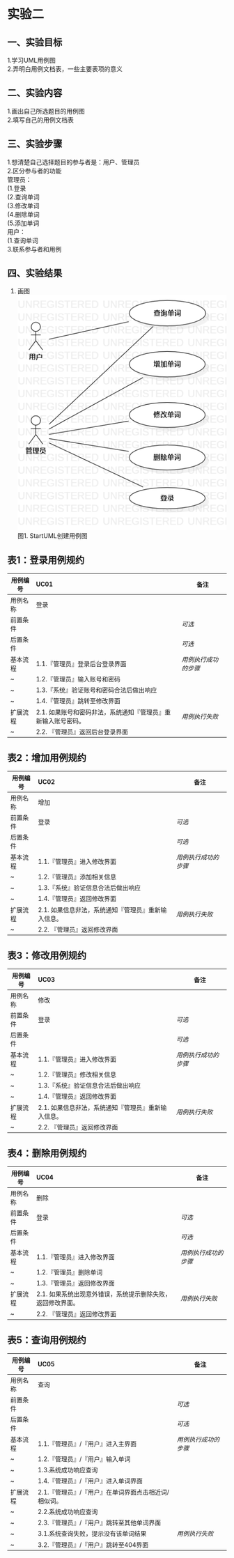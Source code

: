 # 实验二

## 一、实验目标

1.学习UML用例图  
2.弄明白用例文档表，一些主要表项的意义  

## 二、实验内容

1.画出自己所选题目的用例图  
2.填写自己的用例文档表  

## 三、实验步骤

1.想清楚自己选择题目的参与者是：用户、管理员  
2.区分参与者的功能  
  管理员：    
    (1.登录  
    (2.查询单词  
    (3.修改单词  
    (4.删除单词  
    (5.添加单词  
  用户：  
    (1.查询单词  
3.联系参与者和用例

## 四、实验结果

1. 画图  
![UML用例图](./lab2_UseCaseDiagram.png)  
图1. StartUML创建用例图  
## 表1：登录用例规约  

用例编号  | UC01 | 备注  
-|:-|-  
用例名称  | 登录  |   
前置条件  |      | *可选*   
后置条件  |      | *可选*   
基本流程  | 1.1.『管理员』登录后台登录界面  |*用例执行成功的步骤*    
~| 1.2.『管理员』输入账号和密码  |   
~| 1.3.『系统』验证账号和密码合法后做出响应  |   
~| 1.4.『管理员』跳转至修改界面  |   
扩展流程  | 2.1. 如果账号和密码非法，系统通知『管理员』重新输入账号密码。  |*用例执行失败*    
~| 2.2.  『管理员』返回后台登录界面 |  

## 表2：增加用例规约  

用例编号  | UC02 | 备注  
-|:-|-  
用例名称  | 增加  |   
前置条件  | 登录 | *可选*   
后置条件  |      | *可选*   
基本流程  | 1.1.『管理员』进入修改界面  |*用例执行成功的步骤*    
~| 1.2.『管理员』添加相关信息  |   
~| 1.3.『系统』验证信息合法后做出响应  |   
~| 1.4.『管理员』返回修改界面  |   
扩展流程  | 2.1. 如果信息非法，系统通知『管理员』重新输入信息。  |*用例执行失败*    
~| 2.2.  『管理员』返回修改界面 |  

## 表3：修改用例规约  

用例编号  | UC03 | 备注  
-|:-|-  
用例名称  | 修改  |   
前置条件  | 登录 | *可选*   
后置条件  |      | *可选*   
基本流程  | 1.1.『管理员』进入修改界面  |*用例执行成功的步骤*    
~| 1.2.『管理员』修改相关信息  |   
~| 1.3.『系统』验证信息合法后做出响应  |   
~| 1.4.『管理员』返回修改界面  |   
扩展流程  | 2.1. 如果信息非法，系统通知『管理员』重新输入信息。  |*用例执行失败*    
~| 2.2.  『管理员』返回修改界面 |  

## 表4：删除用例规约  

用例编号  | UC04 | 备注  
-|:-|-  
用例名称  | 删除  |   
前置条件  | 登录 | *可选*   
后置条件  |      | *可选*   
基本流程  | 1.1.『管理员』进入修改界面  |*用例执行成功的步骤*    
~| 1.2.『管理员』删除单词  |  
~| 1.3.『管理员』返回修改界面  |   
扩展流程  | 2.1. 如果系统出现意外错误，系统提示删除失败，返回修改界面。  |*用例执行失败*    
~| 2.2.  『管理员』返回修改界面 |  

## 表5：查询用例规约  

用例编号  | UC05 | 备注  
-|:-|-  
用例名称  | 查询  |   
前置条件  |      | *可选*   
后置条件  |      | *可选*   
基本流程  | 1.1.『管理员』/『用户』进入主界面  |*用例执行成功的步骤*    
~| 1.2.『管理员』/『用户』输入单词  |  
~| 1.3.系统成功响应查询  |   
~| 1.4.『管理员』/『用户』进入单词界面  |   
扩展流程  | 2.1.『管理员』/『用户』在单词界面点击相近词/相似词。  |  
~| 2.2.系统成功响应查询 |  
~| 2.3.『管理员』/『用户』跳转至其他单词界面 |  
~| 3.1.系统查询失败，提示没有该单词结果 |  *用例执行失败*
~| 3.2.『管理员』/『用户』跳转至404界面 |
